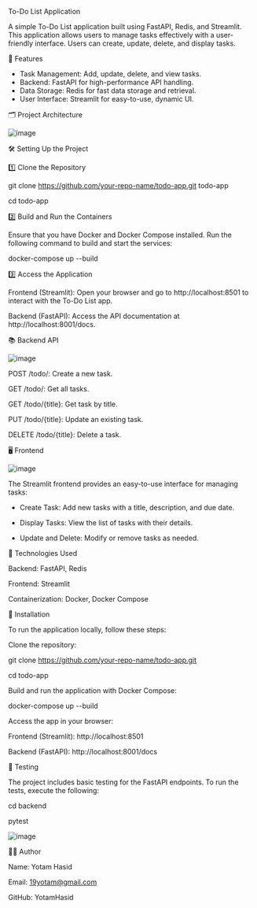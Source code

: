 To-Do List Application

A simple To-Do List application built using FastAPI, Redis, and Streamlit. This application allows users to manage tasks effectively with a user-friendly interface. Users can create, update, delete, and display tasks.

🚀 Features
- Task Management: Add, update, delete, and view tasks.
- Backend: FastAPI for high-performance API handling.
- Data Storage: Redis for fast data storage and retrieval.
- User Interface: Streamlit for easy-to-use, dynamic UI.

🗂️ Project Architecture


![image](https://github.com/user-attachments/assets/cfb7f75e-40d5-45b5-909d-7343a32c8f3a)



🛠️ Setting Up the Project


1️⃣ Clone the Repository


git clone https://github.com/your-repo-name/todo-app.git todo-app


cd todo-app


2️⃣ Build and Run the Containers


Ensure that you have Docker and Docker Compose installed. Run the following command to build and start the services:


docker-compose up --build


3️⃣ Access the Application


Frontend (Streamlit): Open your browser and go to http://localhost:8501 to interact with the To-Do List app.


Backend (FastAPI): Access the API documentation at http://localhost:8001/docs.


📚 Backend API


![image](https://github.com/user-attachments/assets/36093588-b136-477a-bede-188a9ad7b807)


POST /todo/: Create a new task.


GET /todo/: Get all tasks.


GET /todo/{title}: Get task by title.


PUT /todo/{title}: Update an existing task.


DELETE /todo/{title}: Delete a task.


🖥️ Frontend

![image](https://github.com/user-attachments/assets/d396063d-e499-41f7-9229-3353618b74a9)



The Streamlit frontend provides an easy-to-use interface for managing tasks:


- Create Task: Add new tasks with a title, description, and due date.

  
- Display Tasks: View the list of tasks with their details.

  
- Update and Delete: Modify or remove tasks as needed.

  
🔧 Technologies Used


Backend: FastAPI, Redis


Frontend: Streamlit


Containerization: Docker, Docker Compose


📑 Installation


To run the application locally, follow these steps:


Clone the repository:


git clone https://github.com/your-repo-name/todo-app.git


cd todo-app

Build and run the application with Docker Compose:


docker-compose up --build

Access the app in your browser:


Frontend (Streamlit): http://localhost:8501


Backend (FastAPI): http://localhost:8001/docs


🧪 Testing


The project includes basic testing for the FastAPI endpoints. To run the tests, execute the following:

cd backend


pytest


![image](https://github.com/user-attachments/assets/00197ae9-afef-4d05-93a1-928d6f90ceb0)


👨‍💻 Author


Name: Yotam Hasid


Email: 19yotam@gmail.com


GitHub: YotamHasid
